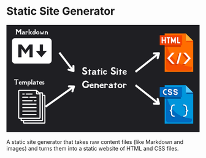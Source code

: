 # Static Site Generator
![Cover](staticsitegenerator-cover.png)

A static site generator that takes raw content files (like Markdown and images) and turns them into a static website of HTML and CSS files.
